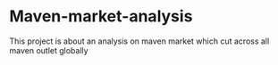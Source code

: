 # Maven-market-analysis
This project is about an analysis on maven market which cut across all maven outlet globally

